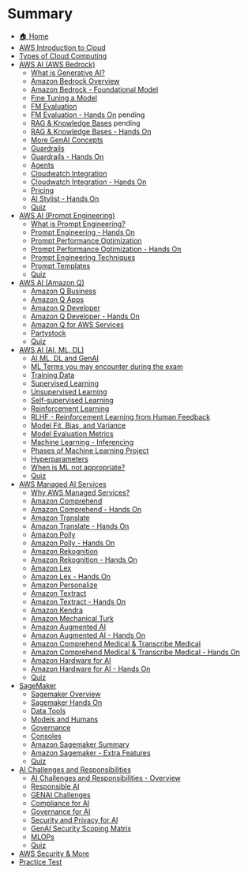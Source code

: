 # Summary

- [🏠 Home](README.md)
- [AWS Introduction to Cloud](refernce.md)
- [Types of Cloud Computing](typesofCC.md)
- [AWS AI (AWS Bedrock)](amazonbedrock.md)
  - [What is Generative AI?](genai.md)
  - [Amazon Bedrock Overview](bedrockover.md)
  - [Amazon Bedrock - Foundational Model](foundationalmodel.md)
  - [Fine Tuning a Model](finetunemod.md)
  - [FM Evaluation](fmeval.md)
  - [FM Evaluation - Hands On](fmevalhandson.md) pending
  - [RAG & Knowledge Bases](ragkb.md) pending
  - [RAG & Knowledge Bases - Hands On]()
  - [More GenAI Concepts]()
  - [Guardrails]()
  - [Guardrails - Hands On]()
  - [Agents]()
  - [Cloudwatch Integration]()
  - [Cloudwatch Integration - Hands On]()
  - [Pricing]()
  - [AI Stylist - Hands On]()
  - [Quiz](quiz2.md)
- [AWS AI (Prompt Engineering)](prompt-engineering.md)
  - [What is Prompt Engineering?](promptengg.md)
  - [Prompt Engineering - Hands On](promptengg-handson.md)
  - [Prompt Performance Optimization](promptperf.md)
  - [Prompt Performance Optimization - Hands On](promptperf-handson.md)
  - [Prompt Engineering Techniques](promptenggtech.md)
  - [Prompt Templates](promptemp.md)
  - [Quiz](quiz3.md)
- [AWS AI (Amazon Q)](amazon-q.md)
  - [Amazon Q Business](./amazonq/amzqb.md)
  - [Amazon Q Apps](./amazonq/amzqapp.md) 
  - [Amazon Q Developer](./amazonq/amzqdev.md) 
  - [Amazon Q Developer - Hands On](./amazonq/amzqdevhandson.md)
  - [Amazon Q for AWS Services](./amazonq/amzqint.md)
  - [Partystock](./amazonq/partyrock.md)
  - [Quiz]()
- [AWS AI (AI, ML, DL)](ai-ml-dl.md)
  - [AI,ML, DL and GenAI]()
  - [ML Terms you may encounter during the exam]()
  - [Training Data]()
  - [Supervised Learning]()
  - [Unsupervised Learning]()
  - [Self-supervised Learning]()
  - [Reinforcement Learning]()
  - [RLHF - Reinforcement Learning from Human Feedback]()
  - [Model Fit, Bias, and Variance]()
  - [Model Evaluation Metrics]()
  - [Machine Learning - Inferencing]()
  - [Phases of Machine Learning Project]()
  - [Hyperparameters]()
  - [When is ML not appropriate?]()
  - [Quiz]()
- [AWS Managed AI Services](managed-ai-services.md)
  - [Why AWS Managed Services?]()
  - [Amazon Comprehend]()
  - [Amazon Comprehend - Hands On]()
  - [Amazon Translate]()
  - [Amazon Translate - Hands On]()
  - [Amazon Polly]()
  - [Amazon Polly - Hands On]()
  - [Amazon Rekognition]()
  - [Amazon Rekognition - Hands On]()
  - [Amazon Lex]()
  - [Amazon Lex - Hands On]()
  - [Amazon Personalize]()
  - [Amazon Textract]()
  - [Amazon Textract - Hands On]()
  - [Amazon Kendra]()
  - [Amazon Mechanical Turk]()
  - [Amazon Augmented AI]()
  - [Amazon Augmented AI - Hands On]()
  - [Amazon Comprehend Medical & Transcribe Medical]()
  - [Amazon Comprehend Medical & Transcribe Medical - Hands On]()
  - [Amazon Hardware for AI]()
  - [Amazon Hardware for AI - Hands On]()
  - [Quiz]() 
- [SageMaker](sagemaker.md)
  - [Sagemaker Overview]()
  - [Sagemaker Hands On]()
  - [Data Tools]()
  - [Models and Humans]()
  - [Governance]()
  - [Consoles]()
  - [Amazon Sagemaker Summary]()
  - [Amazon Sagemaker - Extra Features]()
  - [Quiz]()
- [AI Challenges and Responsibilities](challenges-responsibilities.md)
  - [AI Challenges and Responsibilities - Overview]()
  - [Responsible AI]()
  - [GENAI Challenges]()
  - [Compliance for AI]()
  - [Governance for AI]()
  - [Security and Privacy for AI]()
  - [GenAI Security Scoping Matrix]()
  - [MLOPs]()
  - [Quiz]()
- [AWS Security & More](security-and-more.md)
- [Practice Test](practice-test.md)